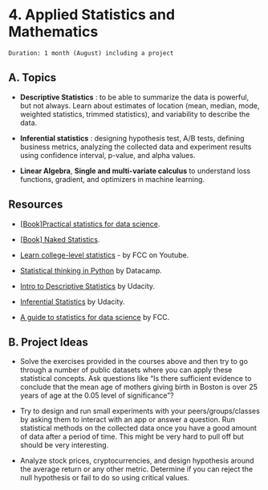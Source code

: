 # 4. Applied Statistics and Mathematics

```text
Duration: 1 month (August) including a project
```

## A. Topics

- __Descriptive Statistics__ : to be able to summarize the data is powerful, but not always. Learn about estimates of location (mean, median, mode, weighted statistics, trimmed statistics), and variability to describe the data.

- __Inferential statistics__ : designing hypothesis test, A/B tests, defining business metrics, analyzing the collected data and experiment results using confidence interval, p-value, and alpha values.

- __Linear Algebra__, __Single and multi-variate calculus__ to understand loss functions, gradient, and optimizers in machine learning.


## Resources

- [[Book]Practical statistics for data science](https://www.amazon.com/Practical-Statistics-Data-Scientists-Essential/dp/149207294X/ref=sr_1_1?crid=QOOZP96ISCU4&dchild=1&keywords=practical+statistics+for+data+scientists&qid=1610247485&s=books&sprefix=practical+stat%2Cstripbooks%2C362&sr=1-1).

- [[Book] Naked Statistics](https://www.amazon.com/Naked-Statistics-Stripping-Dread-Data/dp/1480590185).

- [Learn college-level statistics](https://www.freecodecamp.org/news/free-statistics-course/) - by FCC on Youtube.

- [Statistical thinking in Python](https://learn.datacamp.com/courses/statistical-thinking-in-python-part-1) by Datacamp.

- [Intro to Descriptive Statistics](https://www.udacity.com/course/intro-to-descriptive-statistics--ud827) by Udacity.

- [Inferential Statistics](https://www.udacity.com/course/intro-to-descriptive-statistics--ud827) by Udacity.

- [A guide to statistics for data science](https://www.freecodecamp.org/news/statistics-for-data-science/) by FCC.


## B. Project Ideas

- Solve the exercises provided in the courses above and then try to go through a number of public datasets where you can apply these statistical concepts. Ask questions like “Is there sufficient evidence to conclude that the mean age of mothers giving birth in Boston is over 25 years of age at the 0.05 level of significance”?

- Try to design and run small experiments with your peers/groups/classes by asking them to interact with an app or answer a question. Run statistical methods on the collected data once you have a good amount of data after a period of time. This might be very hard to pull off but should be very interesting.

- Analyze stock prices, cryptocurrencies, and design hypothesis around the average return or any other metric. Determine if you can reject the null hypothesis or fail to do so using critical values.